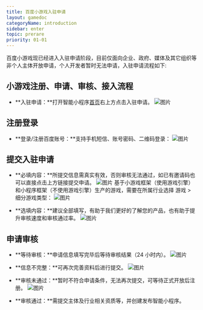 ```yaml
---
title: 百度小游戏入驻申请
layout: gamedoc
categoryName: introduction
sidebar: enter
topic: prerare
priority: 01-01
---
```


百度小游戏现已经进入入驻申请阶段，目前仅面向企业、政府、媒体及其它组织等非个人主体开放申请，个人开发者暂时无法申请，入驻申请流程如下:

## 小游戏注册、申请、审核、接入流程
- **入驻申请：**打开智能小程序[首页](https://smartprogram.baidu.com/developer/index.html)右上方点击入驻申请。
 ![图片](/img/introduction/enter/apply01.png)

## 注册登录
- **登录/注册百度账号：**支持手机短信、账号密码、二维码登录：
 ![图片](/img/introduction/enter/apply02.png)

## 提交入驻申请
- **必填内容：**所提交信息需真实有效，否则审核无法通过，如已有邀请码也可以直接点击上方链接提交申请。
 ![图片](/img/introduction/enter/apply03.png)
 基于小游戏框架（使用游戏引擎）和小程序框架（不使用游戏引擎）生产的游戏，需要在所属行业选择 游戏 > 细分游戏类型：
 ![图片](/img/introduction/enter/newadd07.png)

- **选填内容：**建议全部填写，有助于我们更好的了解您的产品，也有助于提升审核速度和审核通过率。
 ![图片](/img/introduction/enter/apply04.png)

## 申请审核
- **等待审核：**申请信息填写完毕后等待审核结果（24 小时内）。
 ![图片](/img/introduction/enter/apply05.png)

- **信息不完整：**可再次完善资料后进行提交。
 ![图片](/img/introduction/enter/apply06.png)

- **审核未通过：**暂时不符合申请条件，无法再次提交，可等待正式开放后注册。
 ![图片](/img/introduction/enter/apply07.png)

- **审核通过：**需提交主体及行业相关资质等，并创建发布智能小程序。